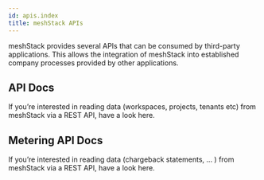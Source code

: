 ```yaml
---
id: apis.index
title: meshStack APIs
---
```


meshStack provides several APIs that can be consumed by third-party applications. This allows the integration of meshStack into established company processes provided by other applications. 

## API Docs

If you’re interested in reading data (workspaces, projects, tenants etc) from meshStack via a REST API, have a look here.

## Metering API Docs

If you’re interested in reading data (chargeback statements, ... ) from meshStack via a REST API, have a look here.